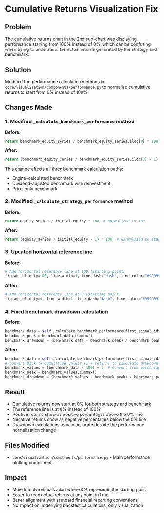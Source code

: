 # Cumulative Returns Visualization Fix

## Problem
The cumulative returns chart in the 2nd sub-chart was displaying performance starting from 100% instead of 0%, which can be confusing when trying to understand the actual returns generated by the strategy and benchmark.

## Solution
Modified the performance calculation methods in `core/visualization/components/performance.py` to normalize cumulative returns to start from 0% instead of 100%.

## Changes Made

### 1. Modified `_calculate_benchmark_performance` method
**Before:**
```python
return benchmark_equity_series / benchmark_equity_series.iloc[0] * 100  # Normalized to 100
```

**After:**
```python
return (benchmark_equity_series / benchmark_equity_series.iloc[0] - 1) * 100  # Normalized to start at 0%
```

This change affects all three benchmark calculation paths:
- Engine-calculated benchmark
- Dividend-adjusted benchmark with reinvestment
- Price-only benchmark

### 2. Modified `_calculate_strategy_performance` method
**Before:**
```python
return equity_series / initial_equity * 100  # Normalized to 100
```

**After:**
```python
return (equity_series / initial_equity - 1) * 100  # Normalized to start at 0%
```

### 3. Updated horizontal reference line
**Before:**
```python
# Add horizontal reference line at 100 (starting point)
fig.add_hline(y=100, line_width=1, line_dash="dash", line_color="#999999", row=row, col=col)
```

**After:**
```python
# Add horizontal reference line at 0 (starting point)
fig.add_hline(y=0, line_width=1, line_dash="dash", line_color="#999999", row=row, col=col)
```

### 4. Fixed benchmark drawdown calculation
**Before:**
```python
benchmark_data = self._calculate_benchmark_performance(first_signal_idx)
benchmark_peak = benchmark_data.cummax()
benchmark_drawdown = (benchmark_data - benchmark_peak) / benchmark_peak * 100
```

**After:**
```python
benchmark_data = self._calculate_benchmark_performance(first_signal_idx)  # This is now 0% to X%
# Convert back to cumulative values (1 + return) to calculate drawdown properly
benchmark_values = (benchmark_data / 100) + 1  # Convert from percentage back to cumulative values
benchmark_peak = benchmark_values.cummax()
benchmark_drawdown = (benchmark_values - benchmark_peak) / benchmark_peak * 100
```

## Result
- Cumulative returns now start at 0% for both strategy and benchmark
- The reference line is at 0% instead of 100%
- Positive returns show as positive percentages above the 0% line
- Negative returns show as negative percentages below the 0% line
- Drawdown calculations remain accurate despite the performance normalization change

## Files Modified
- `core/visualization/components/performance.py` - Main performance plotting component

## Impact
- More intuitive visualization where 0% represents the starting point
- Easier to read actual returns at any point in time
- Better alignment with standard financial reporting conventions
- No impact on underlying backtest calculations, only visualization
